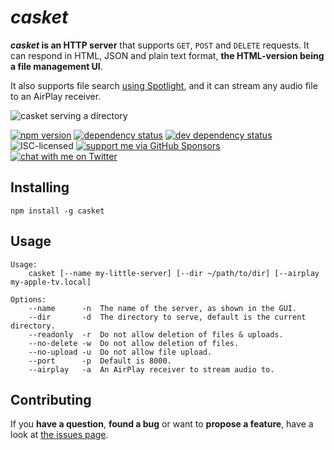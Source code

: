 # *casket*

***casket* is an HTTP server** that supports `GET`, `POST` and `DELETE` requests. It can respond in HTML, JSON and plain text format, **the HTML-version being a file management UI**.

It also supports file search [using Spotlight](https://github.com/derhuerst/node-spotlight), and it can stream any audio file to an AirPlay receiver.

![casket serving a directory](demo.png)

[![npm version](https://img.shields.io/npm/v/casket.svg)](https://www.npmjs.com/package/casket)
[![dependency status](https://img.shields.io/david/derhuerst/casket.svg)](https://david-dm.org/derhuerst/casket)
[![dev dependency status](https://img.shields.io/david/dev/derhuerst/casket.svg)](https://david-dm.org/derhuerst/casket#info=devDependencies)
![ISC-licensed](https://img.shields.io/github/license/derhuerst/casket.svg)
[![support me via GitHub Sponsors](https://img.shields.io/badge/support%20me-donate-fa7664.svg)](https://github.com/sponsors/derhuerst)
[![chat with me on Twitter](https://img.shields.io/badge/chat%20with%20me-on%20Twitter-1da1f2.svg)](https://twitter.com/derhuerst)


## Installing

```shell
npm install -g casket
```


## Usage

```
Usage:
	casket [--name my-little-server] [--dir ~/path/to/dir] [--airplay my-apple-tv.local]

Options:
    --name      -n  The name of the server, as shown in the GUI.
    --dir       -d  The directory to serve, default is the current directory.
    --readonly  -r  Do not allow deletion of files & uploads.
    --no-delete -w  Do not allow deletion of files.
    --no-upload -u  Do not allow file upload.
    --port      -p  Default is 8000.
    --airplay   -a  An AirPlay receiver to stream audio to.
```


## Contributing

If you **have a question**, **found a bug** or want to **propose a feature**, have a look at [the issues page](https://github.com/derhuerst/casket/issues).

